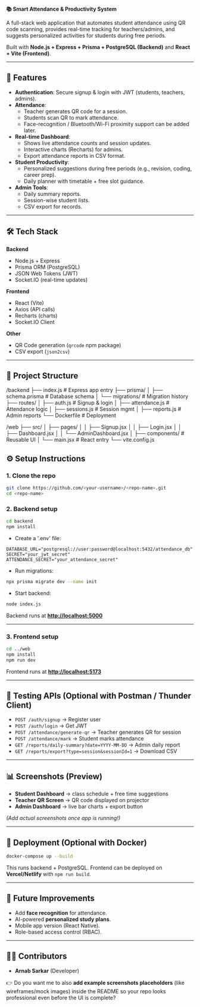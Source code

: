 **📚 Smart Attendance & Productivity System**

A full-stack web application that automates student attendance using QR code scanning, provides real-time tracking for teachers/admins, and suggests personalized activities for students during free periods.  

Built with **Node.js + Express + Prisma + PostgreSQL (Backend)** and **React + Vite (Frontend)**.

---

## 🚀 Features

- **Authentication**: Secure signup & login with JWT (students, teachers, admins).
- **Attendance**: 
  - Teacher generates QR code for a session.
  - Students scan QR to mark attendance.
  - Face-recognition / Bluetooth/Wi-Fi proximity support can be added later.
- **Real-time Dashboard**:
  - Shows live attendance counts and session updates.
  - Interactive charts (Recharts) for admins.
  - Export attendance reports in CSV format.
- **Student Productivity**:
  - Personalized suggestions during free periods (e.g., revision, coding, career prep).
  - Daily planner with timetable + free slot guidance.
- **Admin Tools**:
  - Daily summary reports.
  - Session-wise student lists.
  - CSV export for records.

---

## 🛠️ Tech Stack

**Backend**
- Node.js + Express  
- Prisma ORM (PostgreSQL)  
- JSON Web Tokens (JWT)  
- Socket.IO (real-time updates)  

**Frontend**
- React (Vite)  
- Axios (API calls)  
- Recharts (charts)  
- Socket.IO Client  

**Other**
- QR Code generation (`qrcode` npm package)  
- CSV export (`json2csv`)  

---

## 📂 Project Structure

/backend
├── index.js              # Express app entry
├── prisma/
│   ├── schema.prisma     # Database schema
│   └── migrations/       # Migration history
├── routes/
│   ├── auth.js           # Signup & login
│   ├── attendance.js     # Attendance logic
│   ├── sessions.js       # Session mgmt
│   ├── reports.js        # Admin reports
└── Dockerfile            # Deployment

/web
├── src/
│   ├── pages/
│   │   ├── Signup.jsx
│   │   ├── Login.jsx
│   │   ├── Dashboard.jsx
│   │   └── AdminDashboard.jsx
│   ├── components/       # Reusable UI
│   └── main.jsx          # React entry
└── vite.config.js


## ⚙️ Setup Instructions

### 1. Clone the repo
```bash
git clone https://github.com/<your-username>/<repo-name>.git
cd <repo-name>
````

### 2. Backend setup

```bash
cd backend
npm install
```

* Create a '.env' file:

```env
DATABASE_URL="postgresql://user:password@localhost:5432/attendance_db"
SECRET="your_jwt_secret"
ATTENDANCE_SECRET="your_attendance_secret"
```

* Run migrations:

```bash
npx prisma migrate dev --name init
```

* Start backend:

```bash
node index.js
```

Backend runs at **[http://localhost:5000](http://localhost:5000)**

---

### 3. Frontend setup

```bash
cd ../web
npm install
npm run dev
```

Frontend runs at **[http://localhost:5173](http://localhost:5173)**

---

## 🔑 Testing APIs (Optional with Postman / Thunder Client)

* `POST /auth/signup` → Register user
* `POST /auth/login` → Get JWT
* `POST /attendance/generate-qr` → Teacher generates QR for session
* `POST /attendance/mark` → Student marks attendance
* `GET /reports/daily-summary?date=YYYY-MM-DD` → Admin daily report
* `GET /reports/export?type=session&sessionId=1` → Download CSV

---

## 📊 Screenshots (Preview)

* **Student Dashboard** → class schedule + free time suggestions
* **Teacher QR Screen** → QR code displayed on projector
* **Admin Dashboard** → live bar charts + export button

*(Add actual screenshots once app is running!)*

---

## 🐳 Deployment (Optional with Docker)

```bash
docker-compose up --build
```

This runs backend + PostgreSQL. Frontend can be deployed on **Vercel/Netlify** with `npm run build`.

---

## 📌 Future Improvements

* Add **face recognition** for attendance.
* AI-powered **personalized study plans**.
* Mobile app version (React Native).
* Role-based access control (RBAC).

---

## 👨‍💻 Contributors

* **Arnab Sarkar** (Developer)

👉 Do you want me to also **add example screenshots placeholders** (like wireframes/mock images) inside the README so your repo looks professional even before the UI is complete?
```
